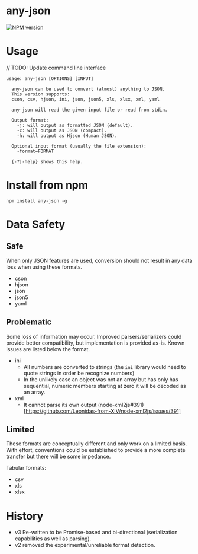 # any-json

[![NPM version](https://img.shields.io/npm/v/any-json.svg?style=flat-square)](http://www.npmjs.com/package/any-json)

# Usage

// TODO: Update command line interface

```
usage: any-json [OPTIONS] [INPUT]

  any-json can be used to convert (almost) anything to JSON.
  This version supports:
  cson, csv, hjson, ini, json, json5, xls, xlsx, xml, yaml

  any-json will read the given input file or read from stdin.

  Output format:
    -j: will output as formatted JSON (default).
    -c: will output as JSON (compact).
    -h: will output as Hjson (Human JSON).

  Optional input format (usually the file extension):
    -format=FORMAT

  {-?|-help} shows this help.
```

# Install from npm

```
npm install any-json -g
```

# Data Safety

## Safe

When only JSON features are used, conversion should not result in any data loss when using these formats.

- cson
- hjson
- json
- json5
- yaml

## Problematic

Some loss of information may occur.  Improved parsers/serializers could provide better compatibility, but implementation is provided as-is.  Known issues are listed below the format.

- ini
  - All numbers are converted to strings (the `ini` library would need to quote strings in order be recognize numbers)
  - In the unlikely case an object was not an array but has only has sequential, numeric members starting at zero it will be decoded as an array.
- xml
  - It cannot parse its own output (node-xml2js#391)[https://github.com/Leonidas-from-XIV/node-xml2js/issues/391]

## Limited

These formats are conceptually different and only work on a limited basis.  With effort, conventions could be established to provide a more complete transfer but there will be some impedance.

Tabular formats:
- csv
- xls
- xlsx

# History

- v3 Re-written to be Promise-based and bi-directional (serialization capabilities as well as parsing).
- v2 removed the experimental/unreliable format detection.
